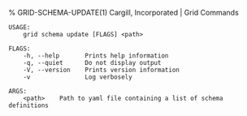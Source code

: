% GRID-SCHEMA-UPDATE(1) Cargill, Incorporated | Grid Commands
<!--
  Copyright 2018-2020 Cargill Incorporated
  Licensed under Creative Commons Attribution 4.0 International License
  https://creativecommons.org/licenses/by/4.0/
-->

```
USAGE:
    grid schema update [FLAGS] <path>

FLAGS:
    -h, --help       Prints help information
    -q, --quiet      Do not display output
    -V, --version    Prints version information
    -v               Log verbosely

ARGS:
    <path>    Path to yaml file containing a list of schema definitions
```
